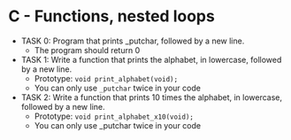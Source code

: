 # C - Functions, nested loops

+ TASK 0: Program that prints _putchar, followed by a new line.
	+ The program should return 0
+ TASK 1: Write a function that prints the alphabet, in lowercase, followed by a new line.
	+ Prototype: ```void print_alphabet(void);```
	+ You can only use ```_putchar``` twice in your code
+ TASK 2: Write a function that prints 10 times the alphabet, in lowercase, followed by a new line.
	+ Prototype: ```void print_alphabet_x10(void);```
	+ You can only use _putchar twice in your code
